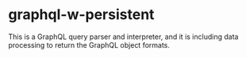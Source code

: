 # graphql-w-persistent
This is a GraphQL query parser and interpreter, and it is including data processing to return the GraphQL object formats.
